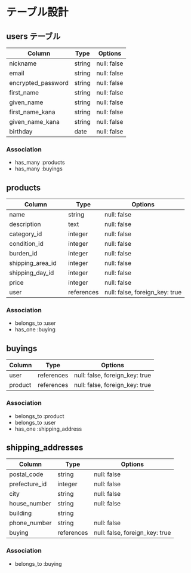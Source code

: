 #  テーブル設計

##  users テーブル

| Column             | Type   | Options     |
| ------------------ | ------ | ----------- | 
| nickname           | string | null: false |
| email              | string | null: false |
| encrypted_password | string | null: false |
| first_name         | string | null: false |
| given_name         | string | null: false |
| first_name_kana    | string | null: false |
| given_name_kana    | string | null: false |
| birthday           | date   | null: false |

###  Association

- has_many :products
- has_many :buyings

##  products

| Column           | Type       | Options                        |
| ---------------- | ---------- | ------------------------------ |
| name　　　　　   　| string     | null: false                    |
| description      | text       | null: false                    |
| category_id      | integer    | null: false                    |
| condition_id     | integer    | null: false                    |
| burden_id        | integer    | null: false                    |
| shipping_area_id | integer    | null: false                    |
| shipping_day_id  | integer    | null: false                    |
| price            | integer    | null: false                    |
| user             | references | null: false, foreign_key: true |

###  Association

- belongs_to :user
- has_one :buying

##  buyings

| Column             | Type       | Options                        |
| ------------------ | ---------- | ------------------------------ |
| user               | references | null: false, foreign_key: true |
| product            | references | null: false, foreign_key: true |

###  Association

- belongs_to :product
- belongs_to :user
- has_one :shipping_address

##  shipping_addresses

| Column        | Type       | Options                        |
| ------------- | ---------- | ------------------------------ |
| postal_code   | string     | null: false                    |
| prefecture_id | integer    | null: false                    |
| city          | string     | null: false                    |
| house_number  | string     | null: false                    |
| building      | string     |                                |
| phone_number  | string     | null: false                    |
| buying        | references | null: false, foreign_key: true |

###  Association

- belongs_to :buying
